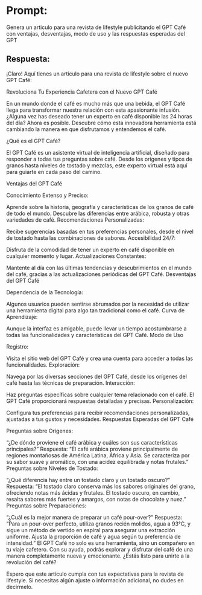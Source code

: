 # Prompt:

Genera un articulo para una revista de lifestyle publicitando el GPT Café con ventajas, desventajas, modo de uso y las respuestas esperadas del GPT

## Respuesta: 

¡Claro! Aquí tienes un artículo para una revista de lifestyle sobre el nuevo GPT Café:

Revoluciona Tu Experiencia Cafetera con el Nuevo GPT Café

En un mundo donde el café es mucho más que una bebida, el GPT Café llega para transformar nuestra relación con esta apasionante infusión. ¿Alguna vez has deseado tener un experto en café disponible las 24 horas del día? Ahora es posible. Descubre cómo esta innovadora herramienta está cambiando la manera en que disfrutamos y entendemos el café.

¿Qué es el GPT Café?

El GPT Café es un asistente virtual de inteligencia artificial, diseñado para responder a todas tus preguntas sobre café. Desde los orígenes y tipos de granos hasta niveles de tostado y mezclas, este experto virtual está aquí para guiarte en cada paso del camino.

Ventajas del GPT Café

Conocimiento Extenso y Preciso:

Aprende sobre la historia, geografía y características de los granos de café de todo el mundo.
Descubre las diferencias entre arábica, robusta y otras variedades de café.
Recomendaciones Personalizadas:

Recibe sugerencias basadas en tus preferencias personales, desde el nivel de tostado hasta las combinaciones de sabores.
Accesibilidad 24/7:

Disfruta de la comodidad de tener un experto en café disponible en cualquier momento y lugar.
Actualizaciones Constantes:

Mantente al día con las últimas tendencias y descubrimientos en el mundo del café, gracias a las actualizaciones periódicas del GPT Café.
Desventajas del GPT Café

Dependencia de la Tecnología:

Algunos usuarios pueden sentirse abrumados por la necesidad de utilizar una herramienta digital para algo tan tradicional como el café.
Curva de Aprendizaje:

Aunque la interfaz es amigable, puede llevar un tiempo acostumbrarse a todas las funcionalidades y características del GPT Café.
Modo de Uso

Registro:

Visita el sitio web del GPT Café y crea una cuenta para acceder a todas las funcionalidades.
Exploración:

Navega por las diversas secciones del GPT Café, desde los orígenes del café hasta las técnicas de preparación.
Interacción:

Haz preguntas específicas sobre cualquier tema relacionado con el café. El GPT Café proporcionará respuestas detalladas y precisas.
Personalización:

Configura tus preferencias para recibir recomendaciones personalizadas, ajustadas a tus gustos y necesidades.
Respuestas Esperadas del GPT Café

Preguntas sobre Orígenes:

“¿De dónde proviene el café arábica y cuáles son sus características principales?”
Respuesta: “El café arábica proviene principalmente de regiones montañosas de América Latina, África y Asia. Se caracteriza por su sabor suave y aromático, con una acidez equilibrada y notas frutales.”
Preguntas sobre Niveles de Tostado:

“¿Qué diferencia hay entre un tostado claro y un tostado oscuro?”
Respuesta: “El tostado claro conserva más los sabores originales del grano, ofreciendo notas más ácidas y frutales. El tostado oscuro, en cambio, resalta sabores más fuertes y amargos, con notas de chocolate y nuez.”
Preguntas sobre Preparaciones:

“¿Cuál es la mejor manera de preparar un café pour-over?”
Respuesta: “Para un pour-over perfecto, utiliza granos recién molidos, agua a 93°C, y sigue un método de vertido en espiral para asegurar una extracción uniforme. Ajusta la proporción de café y agua según tu preferencia de intensidad.”
El GPT Café no solo es una herramienta, sino un compañero en tu viaje cafetero. Con su ayuda, podrás explorar y disfrutar del café de una manera completamente nueva y emocionante. ¿Estás listo para unirte a la revolución del café?

Espero que este artículo cumpla con tus expectativas para la revista de lifestyle. Si necesitas algún ajuste o información adicional, no dudes en decírmelo.
